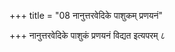 +++
title = "08 नानुत्तरवेदिके पाशुकम् प्रणयनं"

+++
नानुत्तरवेदिके पाशुकं प्रणयनं विद्यत इत्यपरम् ८